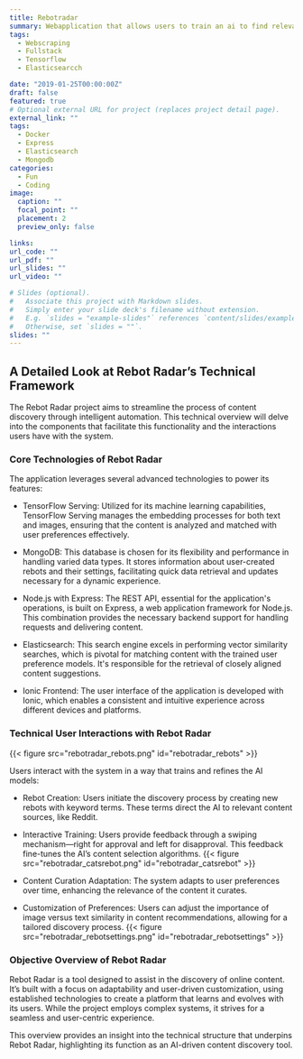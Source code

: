 ```yaml
---
title: Rebotradar
summary: Webapplication that allows users to train an ai to find relevant content from continually scraped sources such as reddit.
tags:
  - Webscraping
  - Fullstack
  - Tensorflow
  - Elasticsearcch

date: "2019-01-25T00:00:00Z"
draft: false
featured: true
# Optional external URL for project (replaces project detail page).
external_link: ""
tags:
  - Docker
  - Express
  - Elasticsearch
  - Mongodb
categories:
  - Fun
  - Coding
image:
  caption: ""
  focal_point: ""
  placement: 2
  preview_only: false

links:
url_code: ""
url_pdf: ""
url_slides: ""
url_video: ""

# Slides (optional).
#   Associate this project with Markdown slides.
#   Simply enter your slide deck's filename without extension.
#   E.g. `slides = "example-slides"` references `content/slides/example-slides.md`.
#   Otherwise, set `slides = ""`.
slides: ""
---
```


## A Detailed Look at Rebot Radar’s Technical Framework

The Rebot Radar project aims to streamline the process of content discovery through intelligent automation. This technical overview will delve into the components that facilitate this functionality and the interactions users have with the system.

### Core Technologies of Rebot Radar

The application leverages several advanced technologies to power its features:

- TensorFlow Serving: Utilized for its machine learning capabilities, TensorFlow Serving manages the embedding processes for both text and images, ensuring that the content is analyzed and matched with user preferences effectively.

- MongoDB: This database is chosen for its flexibility and performance in handling varied data types. It stores information about user-created rebots and their settings, facilitating quick data retrieval and updates necessary for a dynamic experience.

- Node.js with Express: The REST API, essential for the application's operations, is built on Express, a web application framework for Node.js. This combination provides the necessary backend support for handling requests and delivering content.

- Elasticsearch: This search engine excels in performing vector similarity searches, which is pivotal for matching content with the trained user preference models. It's responsible for the retrieval of closely aligned content suggestions.

- Ionic Frontend: The user interface of the application is developed with Ionic, which enables a consistent and intuitive experience across different devices and platforms.

### Technical User Interactions with Rebot Radar

{{< figure src="rebotradar_rebots.png" id="rebotradar_rebots" >}}

Users interact with the system in a way that trains and refines the AI models:

- Rebot Creation: Users initiate the discovery process by creating new rebots with keyword terms. These terms direct the AI to relevant content sources, like Reddit.

- Interactive Training: Users provide feedback through a swiping mechanism—right for approval and left for disapproval. This feedback fine-tunes the AI’s content selection algorithms.
  {{< figure src="rebotradar_catsrebot.png" id="rebotradar_catsrebot" >}}

- Content Curation Adaptation: The system adapts to user preferences over time, enhancing the relevance of the content it curates.

- Customization of Preferences: Users can adjust the importance of image versus text similarity in content recommendations, allowing for a tailored discovery process.
  {{< figure src="rebotradar_rebotsettings.png" id="rebotradar_rebotsettings" >}}

### Objective Overview of Rebot Radar

Rebot Radar is a tool designed to assist in the discovery of online content. It’s built with a focus on adaptability and user-driven customization, using established technologies to create a platform that learns and evolves with its users. While the project employs complex systems, it strives for a seamless and user-centric experience.

This overview provides an insight into the technical structure that underpins Rebot Radar, highlighting its function as an AI-driven content discovery tool.
